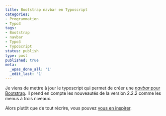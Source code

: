 ```yaml
---
title: Bootstrap navbar en Typoscript
categories:
- Programmation
- Typo3
tags:
- Bootstrap
- navbar
- Typo3
- TypoScript
status: publish
type: post
published: true
meta:
  _wpas_done_all: '1'
  _edit_last: '1'
---
```

Je viens de mettre à jour le typoscript qui permet de créer une <a title="Barre de de navigation Bootstrap" href="https://twitter.github.com/bootstrap/components.html#navbar"><em>navbar</em> pour Bootstrap</a>. Il prend en compte les nouveautés de la version 2.2.2 comme les menus à trois niveaux.

Alors plutôt que de tout récrire, vous pouvez <a title="Le code typoscript pour une barre de navigation Bootstrap" href="https://gist.github.com/3003153">vous en inspirer</a>.
